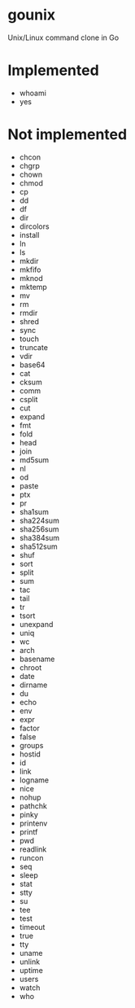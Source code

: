 gounix
======

Unix/Linux command clone in Go

Implemented
===========

* whoami
* yes

Not implemented
===============

* chcon
* chgrp
* chown
* chmod
* cp
* dd
* df
* dir
* dircolors
* install
* ln
* ls
* mkdir
* mkfifo
* mknod
* mktemp
* mv
* rm
* rmdir
* shred
* sync
* touch
* truncate
* vdir
* base64
* cat
* cksum
* comm
* csplit
* cut
* expand
* fmt
* fold
* head
* join
* md5sum
* nl
* od
* paste
* ptx
* pr
* sha1sum
* sha224sum
* sha256sum
* sha384sum
* sha512sum
* shuf
* sort
* split
* sum
* tac
* tail
* tr
* tsort
* unexpand
* uniq
* wc
* arch
* basename
* chroot
* date
* dirname
* du
* echo
* env
* expr
* factor
* false
* groups
* hostid
* id
* link
* logname
* nice
* nohup
* pathchk
* pinky
* printenv
* printf
* pwd
* readlink
* runcon
* seq
* sleep
* stat
* stty
* su
* tee
* test
* timeout
* true
* tty
* uname
* unlink
* uptime
* users
* watch
* who
